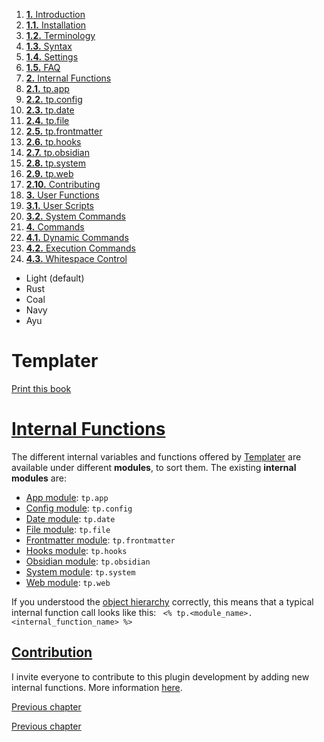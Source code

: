 1. [**1.** Introduction](Pro%20Git%20-%20Scott%20Chacon/Introduction.md)
1. [**1.1.** Installation](Atlas/Knowledge/tools/dev/Zellij/zellijdoc/installation.md)
2. [**1.2.** Terminology](terminology)
3. [**1.3.** Syntax](syntax)
4. [**1.4.** Settings](settings)
5. [**1.5.** FAQ](Atlas/Knowledge/tools/dev/Zellij/zellijdoc/faq.md)
3. [**2.** Internal Functions](Atlas/Knowledge/tools/obsidian/Templater/Templater%20doc/internal-functions/overview)
01. [**2.1.** tp.app](app-module)
02. [**2.2.** tp.config](config-module)
03. [**2.3.** tp.date](date-module)
04. [**2.4.** tp.file](file-module)
05. [**2.5.** tp.frontmatter](frontmatter-module)
06. [**2.6.** tp.hooks](hooks-module)
07. [**2.7.** tp.obsidian](obsidian-module)
08. [**2.8.** tp.system](system-module)
09. [**2.9.** tp.web](web-module)
10. [**2.10.** Contributing](contribute)
5. [**3.** User Functions](Atlas/Knowledge/tools/obsidian/Templater/Templater%20doc/user-functions/overview)
1. [**3.1.** User Scripts](script-user-functions)
2. [**3.2.** System Commands](system-user-functions)
7. [**4.** Commands](Atlas/Knowledge/tools/obsidian/Templater/Templater%20doc/commands/overview)
1. [**4.1.** Dynamic Commands](dynamic-command)
2. [**4.2.** Execution Commands](execution-command)
3. [**4.3.** Whitespace Control](whitespace-control)

- Light (default)
- Rust
- Coal
- Navy
- Ayu

# Templater

[Print this book](print)

# [Internal Functions](Atlas/Knowledge/tools/obsidian/Templater/Templater%20doc/internal-functions/overview)

The different internal variables and functions offered by [Templater](https://github.com/SilentVoid13/Templater) are available under different **modules**, to sort them. The existing **internal modules** are:

- [App module](app-module): `tp.app`
- [Config module](config-module): `tp.config`
- [Date module](date-module): `tp.date`
- [File module](file-module): `tp.file`
- [Frontmatter module](frontmatter-module): `tp.frontmatter`
- [Hooks module](hooks-module): `tp.hooks`
- [Obsidian module](obsidian-module): `tp.obsidian`
- [System module](system-module): `tp.system`
- [Web module](web-module): `tp.web`

If you understood the [object hierarchy](syntax) correctly, this means that a typical internal function call looks like this: ` <% tp.<module_name>.<internal_function_name> %>`

## [Contribution](Atlas/Knowledge/tools/obsidian/Templater/Templater%20doc/internal-functions/overview)

I invite everyone to contribute to this plugin development by adding new internal functions. More information [here](contribute).

[Previous chapter](Atlas/Knowledge/tools/dev/Zellij/zellijdoc/faq.md)

[Previous chapter](Atlas/Knowledge/tools/dev/Zellij/zellijdoc/faq.md)

